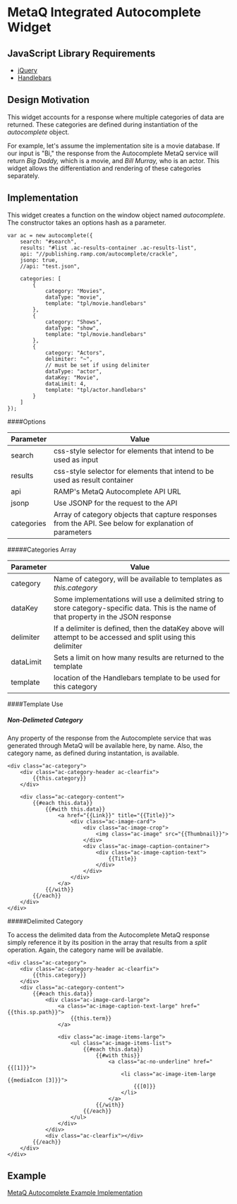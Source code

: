 MetaQ Integrated Autocomplete Widget
===========================

JavaScript Library Requirements
---

* [jQuery](//jquery.com)
* [Handlebars](//handlebarsjs.com)

Design Motivation
---

This widget accounts for a response where multiple categories of data are returned. These categories are defined during instantiation of the *autocomplete* object.

For example, let's assume the implementation site is a movie database.  If our input is "Bi," the response from the Autocomplete MetaQ service will return *Big Daddy,* which is a movie, and *Bill Murray,* who is an actor.  This widget allows the differentiation and rendering of these categories separately.

Implementation
---

This widget creates a function on the window object named *autocomplete*.  The constructor takes an options hash as a parameter. 

````
var ac = new autocomplete({
	search: "#search",
	results: "#list .ac-results-container .ac-results-list",
	api: "//publishing.ramp.com/autocomplete/crackle",
	jsonp: true,
	//api: "test.json",
	
	categories: [
		{
			category: "Movies",
			dataType: "movie",
			template: "tpl/movie.handlebars"
		},
		{
			category: "Shows",
			dataType: "show",
			template: "tpl/movie.handlebars"
		},
		{
			category: "Actors",
			delimiter: "~",
			// must be set if using delimiter
			dataType: "actor",
			dataKey: "Movie",
			dataLimit: 4,
			template: "tpl/actor.handlebars"							
		}
	]
});
````

####Options

| Parameter  | Value   |
| ---------- | ------- |
| search     | css-style selector for elements that intend to be used as input |
| results    | css-style selector for elements that intend to be used as result container |
| api        | RAMP's MetaQ Autocomplete API URL |
| jsonp      | Use JSONP for the request to the API |
| categories | Array of category objects that capture responses from the API. See below for explanation of parameters |

#####Categories Array

| Parameter | Value |
| --------- | ----- |
| category  | Name of category, will be available to templates as *this.category* |
| dataKey   | Some implementations will use a delimited string to store category-specific data.  This is the name of that property in the JSON response
| delimiter | If a delimiter is defined, then the dataKey above will attempt to be accessed and split using this delimiter
| dataLimit | Sets a limit on how many results are returned to the template |
| template  | location of the Handlebars template to be used for this category |

####Template Use

##### Non-Delimeted Category

Any property of the response from the Autocomplete service that was generated through MetaQ will be available here, by name.  Also, the category name, as defined during instantation, is available.

````
<div class="ac-category">
	<div class="ac-category-header ac-clearfix">
		{{this.category}}
	</div>
	
	<div class="ac-category-content">
		{{#each this.data}}
			{{#with this.data}}
				<a href="{{Link}}" title="{{Title}}">
					<div class="ac-image-card">
						<div class="ac-image-crop">
							<img class="ac-image" src="{{Thumbnail}}">
						</div>
						<div class="ac-image-caption-container">
							<div class="ac-image-caption-text">
								{{Title}}
							</div>
						</div>
					</div>
				</a>
			{{/with}}
		{{/each}}
	</div>
</div>
````

#####Delimited Category

To access the delimited data from the Autocomplete MetaQ response simply reference it by its position in the array that results from a *split* operation.  Again, the category name will be available.

````
<div class="ac-category">
	<div class="ac-category-header ac-clearfix">
		{{this.category}}
	</div>
	<div class="ac-category-content">
		{{#each this.data}}
			<div class="ac-image-card-large">	
				<a class="ac-image-caption-text-large" href="{{this.sp.path}}">
					{{this.term}}
				</a>

				<div class="ac-image-items-large">
					<ul class="ac-image-items-list">
						{{#each this.data}}
							{{#with this}}
								<a class="ac-no-underline" href="{{[1]}}">
									<li class="ac-image-item-large {{mediaIcon [3]}}">
										{{[0]}}
									</li>
								</a>
							{{/with}}
						{{/each}}
					</ul>
				</div>
			</div>
			<div class="ac-clearfix"></div>
		{{/each}}
	</div>
</div>
````

Example
---

[MetaQ Autocomplete Example Implementation](http://rhi.github.com/autocomplete-metaq/example/example.html)
